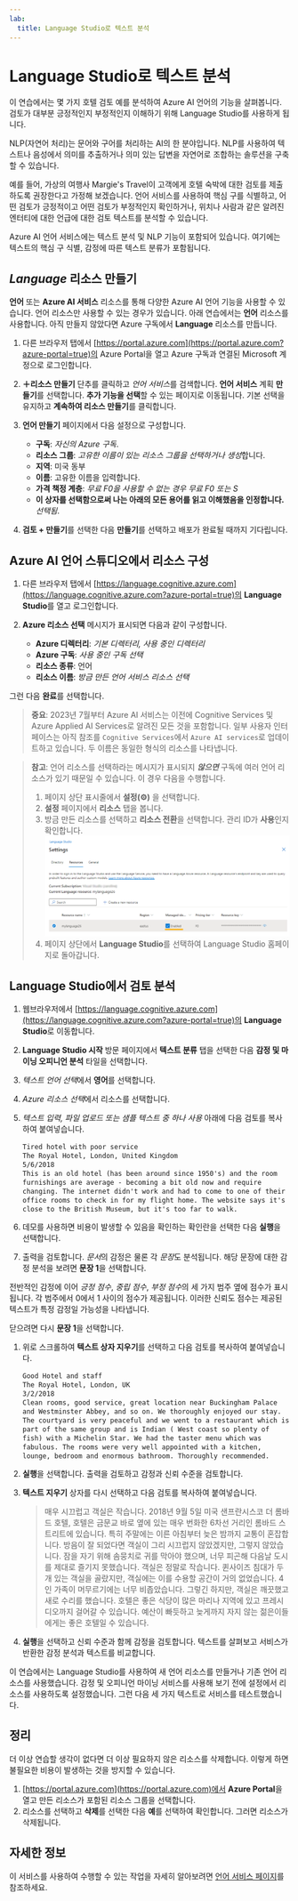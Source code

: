 ```yaml
---
lab:
  title: Language Studio로 텍스트 분석
---
```


# Language Studio로 텍스트 분석

이 연습에서는 몇 가지 호텔 검토 예를 분석하여 Azure AI 언어의 기능을 살펴봅니다. 검토가 대부분 긍정적인지 부정적인지 이해하기 위해 Language Studio를 사용하게 됩니다.

NLP(자연어 처리)는 문어와 구어를 처리하는 AI의 한 분야입니다. NLP를 사용하여 텍스트나 음성에서 의미를 추출하거나 의미 있는 답변을 자연어로 조합하는 솔루션을 구축할 수 있습니다.

예를 들어, 가상의 여행사 Margie's Travel이 고객에게 호텔 숙박에 대한 검토를 제출하도록 권장한다고 가정해 보겠습니다. 언어 서비스를 사용하여 핵심 구를 식별하고, 어떤 검토가 긍정적이고 어떤 검토가 부정적인지 확인하거나, 위치나 사람과 같은 알려진 엔터티에 대한 언급에 대한 검토 텍스트를 분석할 수 있습니다.

Azure AI 언어 서비스에는 텍스트 분석 및 NLP 기능이 포함되어 있습니다. 여기에는 텍스트의 핵심 구 식별, 감정에 따른 텍스트 분류가 포함됩니다.

## *Language* 리소스 만들기

**언어** 또는 **Azure AI 서비스** 리소스를 통해 다양한 Azure AI 언어 기능을 사용할 수 있습니다. 언어 리소스만 사용할 수 있는 경우가 있습니다. 아래 연습에서는 **언어** 리소스를 사용합니다. 아직 만들지 않았다면 Azure 구독에서 **Language** 리소스를 만듭니다.

1. 다른 브라우저 탭에서 [https://portal.azure.com](https://portal.azure.com?azure-portal=true)의 Azure Portal을 열고 Azure 구독과 연결된 Microsoft 계정으로 로그인합니다.

1. **&#65291;리소스 만들기** 단추를 클릭하고 *언어 서비스*를 검색합니다. **언어 서비스** 계획 **만들기**를 선택합니다. **추가 기능을 선택**할 수 있는 페이지로 이동됩니다. 기본 선택을 유지하고 **계속하여 리소스 만들기**를 클릭합니다. 

1. **언어 만들기** 페이지에서 다음 설정으로 구성합니다.
    - **구독**: *자신의 Azure 구독*.
    - **리소스 그룹**: *고유한 이름이 있는 리소스 그룹을 선택하거나 생성*합니다.
    - **지역**: 미국 동부
    - **이름**: 고유한 이름을 입력합니다.
    - **가격 책정 계층**: *무료 F0을 사용할 수 없는 경우 무료 F0 또는 S*
    - **이 상자를 선택함으로써 나는 아래의 모든 용어를 읽고 이해했음을 인정합니다.** *선택됨*.

1. **검토 + 만들기**를 선택한 다음 **만들기**를 선택하고 배포가 완료될 때까지 기다립니다.

## Azure AI 언어 스튜디오에서 리소스 구성

1. 다른 브라우저 탭에서 [https://language.cognitive.azure.com](https://language.cognitive.azure.com?azure-portal=true)의 **Language Studio**를 열고 로그인합니다.

1. **Azure 리소스 선택** 메시지가 표시되면 다음과 같이 구성합니다.
    - **Azure 디렉터리**: *기본 디렉터리, 사용 중인 디렉터리*
    - **Azure 구독**: *사용 중인 구독 선택*
    - **리소스 종류**: 언어
    - **리소스 이름**: *방금 만든 언어 서비스 리소스 선택*

그런 다음 **완료**를 선택합니다.

> **중요**: 2023년 7월부터 Azure AI 서비스는 이전에 Cognitive Services 및 Azure Applied AI Services로 알려진 모든 것을 포함합니다. 일부 사용자 인터페이스는 아직 참조를 `Cognitive Services`에서 `Azure AI services`로 업데이트하고 있습니다. 두 이름은 동일한 형식의 리소스를 나타냅니다.

> **참고**: 언어 리소스를 선택하라는 메시지가 표시되지 ***않으면*** 구독에 여러 언어 리소스가 있기 때문일 수 있습니다. 이 경우 다음을 수행합니다.
> 1. 페이지 상단 표시줄에서 **설정(&#9881;)** 을 선택합니다. 
> 1. **설정** 페이지에서 **리소스** 탭을 봅니다.
> 1. 방금 만든 리소스를 선택하고 **리소스 전환**을 선택합니다. 관리 ID가 **사용**인지 확인합니다.
> ![언어 리소스를 사용하도록 설정합니다.](media/analyze-text-language-service/language-resource-enabled.png)
> 1. 페이지 상단에서 **Language Studio**를 선택하여 Language Studio 홈페이지로 돌아갑니다.

## Language Studio에서 검토 분석

1. 웹브라우저에서 [https://language.cognitive.azure.com](https://language.cognitive.azure.com?azure-portal=true)의 **Language Studio**로 이동합니다.

1. **Language Studio 시작** 방문 페이지에서 **텍스트 분류** 탭을 선택한 다음 **감정 및 마이닝 오피니언 분석** 타일을 선택합니다.

1. *텍스트 언어 선택*에서 **영어**를 선택합니다.

1. *Azure 리소스 선택*에서 리소스를 선택합니다.

1. *텍스트 입력, 파일 업로드 또는 샘플 텍스트 중 하나 사용* 아래에 다음 검토를 복사하여 붙여넣습니다.

    ```
    Tired hotel with poor service
    The Royal Hotel, London, United Kingdom
    5/6/2018
    This is an old hotel (has been around since 1950's) and the room furnishings are average - becoming a bit old now and require changing. The internet didn't work and had to come to one of their office rooms to check in for my flight home. The website says it's close to the British Museum, but it's too far to walk.
    ```

1. 데모를 사용하면 비용이 발생할 수 있음을 확인하는 확인란을 선택한 다음 **실행**을 선택합니다.

1. 출력을 검토합니다. *문서*의 감정은 물론 각 *문장*도 분석됩니다. 해당 문장에 대한 감정 분석을 보려면 **문장 1**을 선택합니다. 

전반적인 감정에 이어 *긍정 점수*, *중립 점수*, *부정 점수*의 세 가지 범주 옆에 점수가 표시됩니다. 각 범주에서 0에서 1 사이의 점수가 제공됩니다. 이러한 신뢰도 점수는 제공된 텍스트가 특정 감정일 가능성을 나타냅니다. 

닫으려면 다시 **문장 1**을 선택합니다.

1. 위로 스크롤하여 **텍스트 상자 지우기**를 선택하고 다음 검토를 복사하여 붙여넣습니다.

    ```
    Good Hotel and staff
    The Royal Hotel, London, UK
    3/2/2018
    Clean rooms, good service, great location near Buckingham Palace and Westminster Abbey, and so on. We thoroughly enjoyed our stay. The courtyard is very peaceful and we went to a restaurant which is part of the same group and is Indian ( West coast so plenty of fish) with a Michelin Star. We had the taster menu which was fabulous. The rooms were very well appointed with a kitchen, lounge, bedroom and enormous bathroom. Thoroughly recommended.
    ```
    
    
1. **실행**을 선택합니다. 출력을 검토하고 감정과 신뢰 수준을 검토합니다.

1. **텍스트 지우기** 상자를 다시 선택하고 다음 검토를 복사하여 붙여넣습니다.

    >매우 시끄럽고 객실은 작습니다. 2018년 9월 5일 미국 샌프란시스코 더 롬바드 호텔, 호텔은 금문교 바로 옆에 있는 매우 번화한 6차선 거리인 롬바드 스트리트에 있습니다. 특히 주말에는 이른 아침부터 늦은 밤까지 교통이 혼잡합니다. 방음이 잘 되었다면 객실이 그리 시끄럽지 않았겠지만, 그렇지 않았습니다. 잠을 자기 위해 솜뭉치로 귀를 막아야 했으며, 너무 피곤해 다음날 도시를 제대로 즐기지 못했습니다. 객실은 정말로 작습니다. 퀸사이즈 침대가 두 개 있는 객실을 골랐지만, 객실에는 이를 수용할 공간이 거의 없었습니다. 4인 가족이 머무르기에는 너무 비좁았습니다. 그렇긴 하지만, 객실은 깨끗했고 새로 수리를 했습니다. 호텔은 좋은 식당이 많은 마리나 지역에 있고 프레시디오까지 걸어갈 수 있습니다. 예산이 빠듯하고 늦게까지 자지 않는 젊은이들에게는 좋은 호텔일 수 있습니다.

1. **실행**을 선택하고 신뢰 수준과 함께 감정을 검토합니다. 텍스트를 살펴보고 서비스가 반환한 감정 분석과 텍스트를 비교합니다.

이 연습에서는 Language Studio를 사용하여 새 언어 리소스를 만들거나 기존 언어 리소스를 사용했습니다. 감정 및 오피니언 마이닝 서비스를 사용해 보기 전에 설정에서 리소스를 사용하도록 설정했습니다. 그런 다음 세 가지 텍스트로 서비스를 테스트했습니다.

## 정리

더 이상 연습할 생각이 없다면 더 이상 필요하지 않은 리소스를 삭제합니다. 이렇게 하면 불필요한 비용이 발생하는 것을 방지할 수 있습니다.

1. [https://portal.azure.com](https://portal.azure.com)에서 **Azure Portal**을 열고 만든 리소스가 포함된 리소스 그룹을 선택합니다.
1. 리소스를 선택하고 **삭제**를 선택한 다음 **예**를 선택하여 확인합니다. 그러면 리소스가 삭제됩니다.

## 자세한 정보

이 서비스를 사용하여 수행할 수 있는 작업을 자세히 알아보려면 [언어 서비스 페이지](https://learn.microsoft.com/azure/ai-services/language-service/overview)를 참조하세요.
